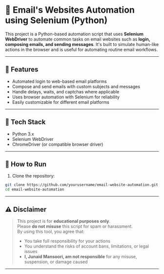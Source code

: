 # 📧 Email's Websites Automation using Selenium (Python)

This project is a Python-based automation script that uses **Selenium WebDriver** to automate common tasks on email websites such as **login, composing emails, and sending messages**. It's built to simulate human-like actions in the browser and is useful for automating routine email workflows.

---

## 🔧 Features
- Automated login to web-based email platforms
- Compose and send emails with custom subjects and messages
- Handle delays, waits, and captchas where applicable
- Uses browser automation with Selenium for reliability
- Easily customizable for different email platforms

---

## 🧰 Tech Stack
- Python 3.x
- Selenium WebDriver
- ChromeDriver (or compatible browser driver)

---

## 🚀 How to Run

1. Clone the repository:
```bash
git clone https://github.com/yourusername/email-website-automation.git
cd email-website-automation
```

---

## ⚠️ Disclaimer

> This project is for **educational purposes only**.  
> Please **do not misuse** this script for spam or harassment.  
> By using this tool, you agree that:
> - You take full responsibility for your actions  
> - You understand the risks of account bans, limitations, or legal issues  
> - **I, Junaid Mansoori, am not responsible** for any misuse, suspension, or damage caused

---

